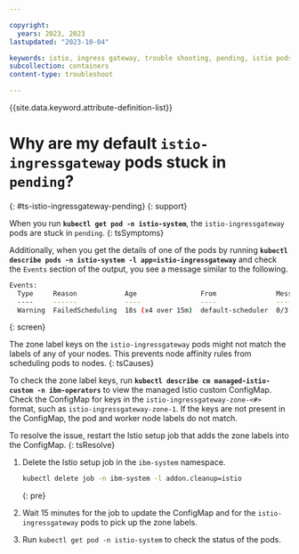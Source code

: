 ```yaml
---

copyright:
  years: 2023, 2023
lastupdated: "2023-10-04"

keywords: istio, ingress gateway, trouble shooting, pending, istio pods
subcollection: containers
content-type: troubleshoot

---
```



{{site.data.keyword.attribute-definition-list}}


# Why are my default `istio-ingressgateway` pods stuck in `pending`?
{: #ts-istio-ingressgateway-pending}
{: support}


When you run **`kubectl get pod -n istio-system`**, the `istio-ingressgateway` pods are stuck in `pending`. 
{: tsSymptoms}

Additionally, when you get the details of one of the pods by running **`kubectl describe pods -n istio-system -l app=istio-ingressgateway`** and check the `Events` section of the output, you see a message similar to the following.

```sh
Events:
  Type     Reason            Age                From               Message
  ----     ------            ----               ----               -------
  Warning  FailedScheduling  18s (x4 over 15m)  default-scheduler  0/3 nodes are available: 3 node(s) didn't match Pod's node affinity/selector. preemption: 0/3 nodes are available: 3 Preemption is not helpful for scheduling..
```
{: screen}

The zone label keys on the `istio-ingressgateway` pods might not match the labels of any of your nodes. This prevents node affinity rules from scheduling pods to nodes.
{: tsCauses}

To check the zone label keys, run **`kubectl describe cm managed-istio-custom -n ibm-operators`** to view the managed Istio custom ConfigMap. Check the ConfigMap for keys in the `istio-ingressgateway-zone-<#>` format, such as `istio-ingressgateway-zone-1`. If the keys are not present in the ConfigMap, the pod and worker node labels do not match.

To resolve the issue, restart the Istio setup job that adds the zone labels into the ConfigMap.
{: tsResolve}

1. Delete the Istio setup job in the `ibm-system` namespace.

    ```sh
    kubectl delete job -n ibm-system -l addon.cleanup=istio
    ```
    {: pre}

2. Wait 15 minutes for the job to update the ConfigMap and for the `istio-ingressgateway` pods to pick up the zone labels. 

3. Run `kubectl get pod -n istio-system` to check the status of the pods.



